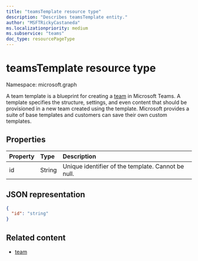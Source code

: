 ```yaml
---
title: "teamsTemplate resource type"
description: "Describes teamsTemplate entity."
author: "MSFTRickyCastaneda"
ms.localizationpriority: medium
ms.subservice: "teams"
doc_type: resourcePageType
---
```


# teamsTemplate resource type

Namespace: microsoft.graph

A team template is a blueprint for creating a [team](../resources/team.md) in Microsoft Teams. A template specifies the structure, settings, and even content that should be provisioned in a new team created using the template. Microsoft provides a suite of base templates and customers can save their own custom templates.

## Properties

| Property            | Type     | Description |
|:------------------- |:-------- |:----------- |
| id                  | String   | Unique identifier of the template. Cannot be null. |

## JSON representation

<!-- {
  "blockType": "resource",
  "keyProperty": "id",
  "@odata.type": "microsoft.graph.teamsTemplate",
  "baseType": "microsoft.graph.entity"
}-->

```json
{
  "id": "string"
}
```

## Related content

- [team](team.md)


